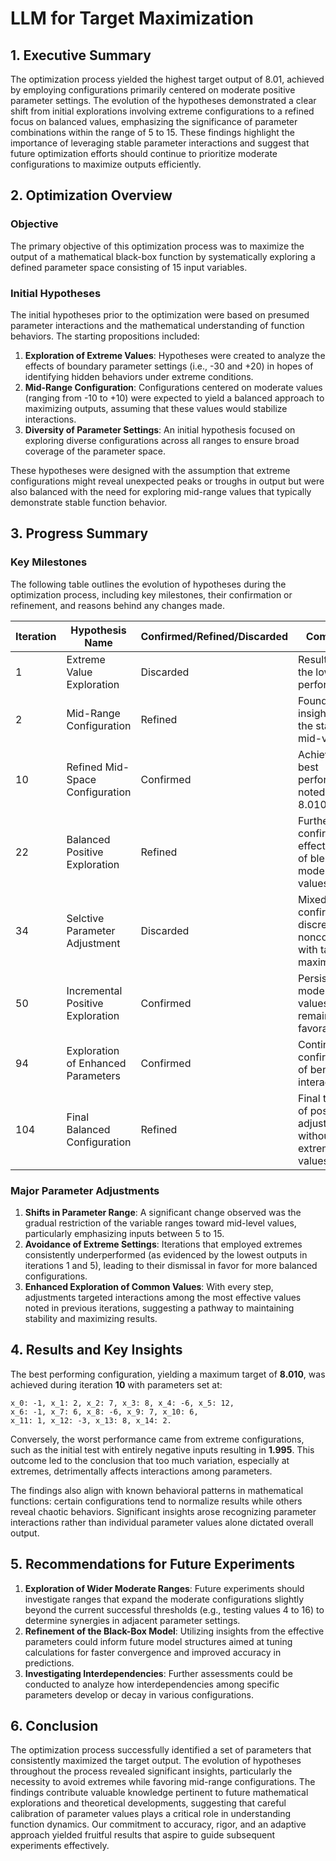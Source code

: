 # LLM for Target Maximization 

## 1. Executive Summary

The optimization process yielded the highest target output of 8.01, achieved by employing configurations primarily centered on moderate positive parameter settings. The evolution of the hypotheses demonstrated a clear shift from initial explorations involving extreme configurations to a refined focus on balanced values, emphasizing the significance of parameter combinations within the range of 5 to 15. These findings highlight the importance of leveraging stable parameter interactions and suggest that future optimization efforts should continue to prioritize moderate configurations to maximize outputs efficiently.

## 2. Optimization Overview

### Objective

The primary objective of this optimization process was to maximize the output of a mathematical black-box function by systematically exploring a defined parameter space consisting of 15 input variables.

### Initial Hypotheses

The initial hypotheses prior to the optimization were based on presumed parameter interactions and the mathematical understanding of function behaviors. The starting propositions included:

1. **Exploration of Extreme Values**: Hypotheses were created to analyze the effects of boundary parameter settings (i.e., -30 and +20) in hopes of identifying hidden behaviors under extreme conditions.
2. **Mid-Range Configuration**: Configurations centered on moderate values (ranging from -10 to +10) were expected to yield a balanced approach to maximizing outputs, assuming that these values would stabilize interactions.
3. **Diversity of Parameter Settings**: An initial hypothesis focused on exploring diverse configurations across all ranges to ensure broad coverage of the parameter space.
  
These hypotheses were designed with the assumption that extreme configurations might reveal unexpected peaks or troughs in output but were also balanced with the need for exploring mid-range values that typically demonstrate stable function behavior.

## 3. Progress Summary

### Key Milestones

The following table outlines the evolution of hypotheses during the optimization process, including key milestones, their confirmation or refinement, and reasons behind any changes made.

| Iteration | Hypothesis Name                         | Confirmed/Refined/Discarded | Comments                                 |
|-----------|----------------------------------------|-----------------------------|------------------------------------------|
| 1         | Extreme Value Exploration               | Discarded                   | Resulted in the lowest performance.     |
| 2         | Mid-Range Configuration                 | Refined                     | Found early insights into the stability of mid-values.                  |
| 10        | Refined Mid-Space Configuration         | Confirmed                   | Achieved the best performance noted at 8.010. |
| 22        | Balanced Positive Exploration           | Refined                     | Further confirmed the effectiveness of blending moderate values. |
| 34        | Selctive Parameter Adjustment           | Discarded                   | Mixed results; confirmed discrete nonconformity with target maximization.|
| 50        | Incremental Positive Exploration        | Confirmed                   | Persistent moderate values remained favorable. |
| 94        | Exploration of Enhanced Parameters      | Confirmed                   | Continued confirmation of beneficial interactions. |
| 104       | Final Balanced Configuration            | Refined                     | Final testing of positive adjustments without extreme values. |


### Major Parameter Adjustments

1. **Shifts in Parameter Range**: A significant change observed was the gradual restriction of the variable ranges toward mid-level values, particularly emphasizing inputs between 5 to 15.
2. **Avoidance of Extreme Settings**: Iterations that employed extremes consistently underperformed (as evidenced by the lowest outputs in iterations 1 and 5), leading to their dismissal in favor for more balanced configurations.
3. **Enhanced Exploration of Common Values**: With every step, adjustments targeted interactions among the most effective values noted in previous iterations, suggesting a pathway to maintaining stability and maximizing results.

## 4. Results and Key Insights

The best performing configuration, yielding a maximum target of **8.010**, was achieved during iteration **10** with parameters set at:
```
x_0: -1, x_1: 2, x_2: 7, x_3: 8, x_4: -6, x_5: 12,
x_6: -1, x_7: 6, x_8: -6, x_9: 7, x_10: 6,
x_11: 1, x_12: -3, x_13: 8, x_14: 2.
```

Conversely, the worst performance came from extreme configurations, such as the initial test with entirely negative inputs resulting in **1.995**. This outcome led to the conclusion that too much variation, especially at extremes, detrimentally affects interactions among parameters.

The findings also align with known behavioral patterns in mathematical functions: certain configurations tend to normalize results while others reveal chaotic behaviors. Significant insights arose recognizing parameter interactions rather than individual parameter values alone dictated overall output.

## 5. Recommendations for Future Experiments

1. **Exploration of Wider Moderate Ranges**: Future experiments should investigate ranges that expand the moderate configurations slightly beyond the current successful thresholds (e.g., testing values 4 to 16) to determine synergies in adjacent parameter settings.
2. **Refinement of the Black-Box Model**: Utilizing insights from the effective parameters could inform future model structures aimed at tuning calculations for faster convergence and improved accuracy in predictions.
3. **Investigating Interdependencies**: Further assessments could be conducted to analyze how interdependencies among specific parameters develop or decay in various configurations.

## 6. Conclusion

The optimization process successfully identified a set of parameters that consistently maximized the target output. The evolution of hypotheses throughout the process revealed significant insights, particularly the necessity to avoid extremes while favoring mid-range configurations. The findings contribute valuable knowledge pertinent to future mathematical explorations and theoretical developments, suggesting that careful calibration of parameter values plays a critical role in understanding function dynamics. Our commitment to accuracy, rigor, and an adaptive approach yielded fruitful results that aspire to guide subsequent experiments effectively.